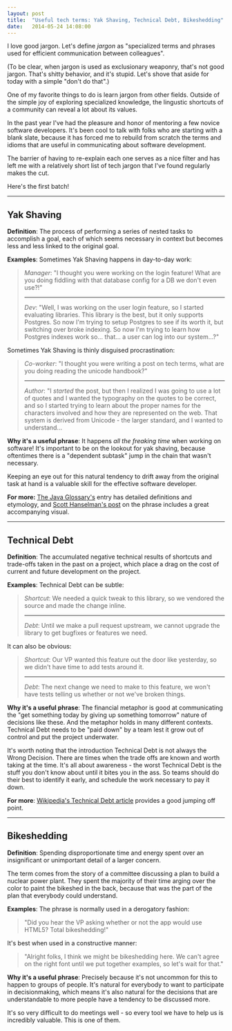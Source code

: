 ```yaml
---
layout: post
title:  "Useful tech terms: Yak Shaving, Technical Debt, Bikeshedding"
date:   2014-05-24 14:08:00
---
```


I love good jargon. Let's define _jargon_ as "specialized terms and
phrases used for efficient communication between colleagues".

(To be clear, when jargon is used as exclusionary weaponry, that's not good
jargon. That's shitty behavior, and it's stupid. Let's shove that aside for
today with a simple "don't do that".)

One of my favorite things to do is learn jargon from other fields. Outside of
the simple joy of exploring specialized knowledge, the lingustic shortcuts of
a community can reveal a lot about its values.

In the past year I've had the pleasure and honor of mentoring a few novice
software developers. It's been cool to talk with folks who are starting with a
blank slate, because it has forced me to rebuild from scratch the terms and
idioms that are useful in communicating about software development.

The barrier of having to re-explain each one serves as a nice filter and has
left me with a relatively short list of tech jargon that I've found regularly
makes the cut.

Here's the first batch!

----

## Yak Shaving

__Definition__: The process of performing a series of nested tasks to
accomplish a goal, each of which seems necessary in context but becomes less
and less linked to the original goal.

__Examples__: Sometimes Yak Shaving happens in day-to-day work:

 > _Manager_: "I thought you were working on the login feature! What are you
 > doing fiddling with that database config for a DB we don't even use?!"
 >
 > ---
 >
 > _Dev_: "Well, I was working on the user login feature, so I started evaluating
 > libraries. This library is the best, but it only supports
 > Postgres. So now I'm trying to setup Postgres to see if its worth it, but
 > switching over broke indexing. So now I'm trying to learn how Postgres
 > indexes work so... that... a user can log into our system...?"

Sometimes Yak Shaving is thinly disguised procrastination:

 > _Co-worker_: "I thought you were writing a post on tech terms, what are
 > you doing reading the unicode handbook?"
 >
 > ---
 >
 > _Author_: "I _started_ the post, but then I realized I was going to use a
 > lot of quotes and I wanted the typography on the quotes to be correct, and
 > so I started trying to learn about the proper names for the characters
 > involved and how they are represented on the web. That system is derived
 > from Unicode - the larger standard, and I wanted to understand...

__Why it's a useful phrase__: It happens _all the freaking time_ when
working on software! It's important to be on the lookout for yak shaving,
because oftentimes there is a "dependent subtask" jump in the chain that wasn't
necessary.

Keeping an eye out for this natural tendency to drift away from the original
task at hand is a valuable skill for the effective software developer.

__For more:__ [The Java
Glossary's](http://mindprod.com/jgloss/yakshaving.html) entry has detailed
definitions and etymology, and [Scott Hanselman's
post](http://www.hanselman.com/blog/YakShavingDefinedIllGetThatDoneAsSoonAsIShaveThisYak.aspx)
on the phrase includes a great accompanying visual.

----

## Technical Debt

__Definition__: The accumulated negative technical results of shortcuts and
trade-offs taken in the past on a project, which place a drag on the cost of
current and future development on the project.

__Examples__: Technical Debt can be subtle:

 > _Shortcut_: We needed a quick tweak to this library, so we vendored the source and
 > made the change inline.
 >
 > ---
 >
 > _Debt_: Until we make a pull request upstream, we cannot upgrade the library
 > to get bugfixes or features we need.

It can also be obvious:

 > _Shortcut_: Our VP wanted this feature out the door like yesterday, so we
 > didn't have time to add tests around it.
 >
 > ---
 >
 > _Debt_: The next change we need to make to this feature, we won't have tests
 > telling us whether or not we've broken things.

__Why it's a useful phrase__: The financial metaphor is good at communicating
the "get something today by giving up something tomorrow" nature of decisions
like these. And the metaphor holds in many different contexts. Technical Debt
needs to be "paid down" by a team lest it grow out of control and put the
project underwater.

It's worth noting that the introduction Technical Debt is not always the Wrong
Decision. There are times when the trade offs are known and worth taking at the
time. It's all about awareness - the worst Technical Debt is the stuff you
don't know about until it bites you in the ass. So teams should do their best
to identify it early, and schedule the work necessary to pay it down.

__For more__: [Wikipedia's Technical Debt article](
http://en.wikipedia.org/wiki/Technical_debt) provides a good jumping off point.

----

## Bikeshedding

__Definition__: Spending disproportionate time and energy spent over an
insignificant or unimportant detail of a larger concern.

The term comes from the story of a committee discussing a plan to build a
nuclear power plant. They spent the majority of their time arging over the
color to paint the bikeshed in the back, because that was the part of the plan
that everybody could understand.

__Examples__: The phrase is normally used in a derogatory fashion:

> "Did you hear the VP asking whether or not the app would use HTML5? Total
> bikeshedding!"

It's best when used in a constructive manner:

> "Alright folks, I think we might be bikeshedding here. We can't agree
> on the right font until we put together examples, so let's wait for that."

__Why it's a useful phrase__: Precisely because it's not uncommon for this to
happen to groups of people. It's natural for everybody to want to participate
in decisionmaking, which means it's also natural for the decisions that are
understandable to more people have a tendency to be discussed more.

It's so very difficult to do meetings well - so every tool we have to help us
is incredibly valuable. This is one of them.
